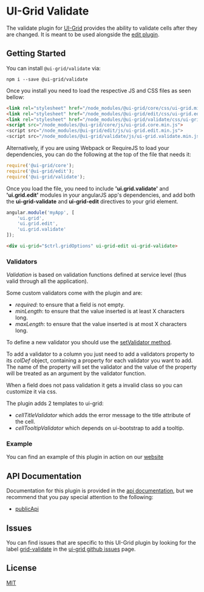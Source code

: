 # UI-Grid Validate

The validate plugin for [UI-Grid](https://www.npmjs.com/package/@ui-grid/core) provides the ability to validate cells after they are changed. It is meant to be used alongside the [edit plugin](https://www.npmjs.com/package/@ui-grid/edit).

## Getting Started

You can install `@ui-grid/validate` via:

```shell
npm i --save @ui-grid/validate
```

Once you install you need to load the respective JS and CSS files as seen bellow:

```html
<link rel="stylesheet" href="/node_modules/@ui-grid/core/css/ui-grid.min.css" type="text/css">
<link rel="stylesheet" href="/node_modules/@ui-grid/edit/css/ui-grid.edit.min.css" type="text/css">
<link rel="stylesheet" href="/node_modules/@ui-grid/validate/css/ui-grid.validate.min.css" type="text/css">
<script src="/node_modules/@ui-grid/core/js/ui-grid.core.min.js">
<script src="/node_modules/@ui-grid/edit/js/ui-grid.edit.min.js">
<script src="/node_modules/@ui-grid/validate/js/ui-grid.validate.min.js">
```

Alternatively, if you are using Webpack or RequireJS to load your dependencies, you can do the following at the top of the file that needs it:

```javascript
require('@ui-grid/core');
require('@ui-grid/edit');
require('@ui-grid/validate');
```

Once you load the file, you need to include **'ui.grid.validate'** and **'ui.grid.edit'** modules in your angularJS app's dependencies, and add both the **ui-grid-validate** and **ui-grid-edit** directives to your grid element.

```javascript
angular.module('myApp', [
    'ui.grid',
    'ui.grid.edit',
    'ui.grid.validate'
]);
```

```html
<div ui-grid="$ctrl.gridOptions" ui-grid-edit ui-grid-validate>
```

### Validators

*Validation* is based on validation functions defined at service level (thus valid through all the application).

Some custom validators come with the plugin and are:

* *required*: to ensure that a field is not empty.
* *minLength*: to ensure that the value inserted is at least X characters long.
* *maxLength*: to ensure that the value inserted is at most X characters long.

To define a new validator you should use the [setValidator method](http://ui-grid.info/docs/#!/api/ui.grid.validate.service:uiGridValidateService#methods_setvalidator).

To add a validator to a column you just need to add a validators property to its *colDef* object, containing a property for each validator you want to add. The name of the property will set the validator and the value of the property will be treated as an argument by the validator function.

When a field does not pass validation it gets a invalid class so you can customize it via css.

The plugin adds 2 templates to ui-grid:

* *cellTitleValidator* which adds the error message to the title attribute of the cell.
* *cellTooltipValidator* which depends on ui-bootstrap to add a tooltip.

### Example

You can find an example of this plugin in action on our [website](http://ui-grid.info/docs/#!/tutorial/Tutorial:%20201%20validate%20Feature)

## API Documentation

Documentation for this plugin is provided in the [api documentation](http://ui-grid.info/docs/#!/api/), but we recommend that you pay special attention to the following:

* [publicApi](http://ui-grid.info/docs/#!/api/ui.grid.validate.api:PublicApi)

## Issues

You can find issues that are specific to this UI-Grid plugin by looking for the label [grid-validate](https://github.com/angular-ui/ui-grid/labels/grid-validate) in the [ui-grid github issues](https://github.com/angular-ui/ui-grid/issues) page.

## License

[MIT](https://github.com/angular-ui/ui-grid/blob/master/LICENSE.md)